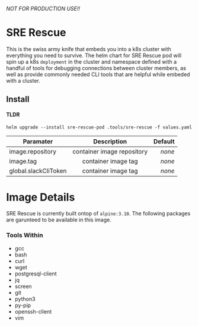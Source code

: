 _NOT FOR PRODUCTION USE!!_
# SRE Rescue
This is the swiss army knife that embeds you into a k8s cluster with everything you need to survive.
The helm chart for SRE Rescue pod will spin up a k8s `deployment` in the cluster and namespace defined with a handful of tools for debugging connections between cluster members, as well as provide commonly needed CLI tools that are helpful while embeded with a cluster.

## Install
#### TLDR
```
helm upgrade --install sre-rescue-pod .tools/sre-rescue -f values.yaml
```
| Paramater        | Description           | Default  |
| ------------- |:-------------:| -----:|
| image.repository | container image repository      | _none_ |
| image.tag | container image tag      | _none_ |
| global.slackCliToken | container image tag      | _none_ |
# Image Details
SRE Rescue is currently built ontop of `alpine:3.10`. The following packages are garunteed to be available in this image.
### Tools Within
- gcc
- bash
- curl
- wget
- postgresql-client
- jq
- screen
- git
- python3
- py-pip
- openssh-client
- vim

